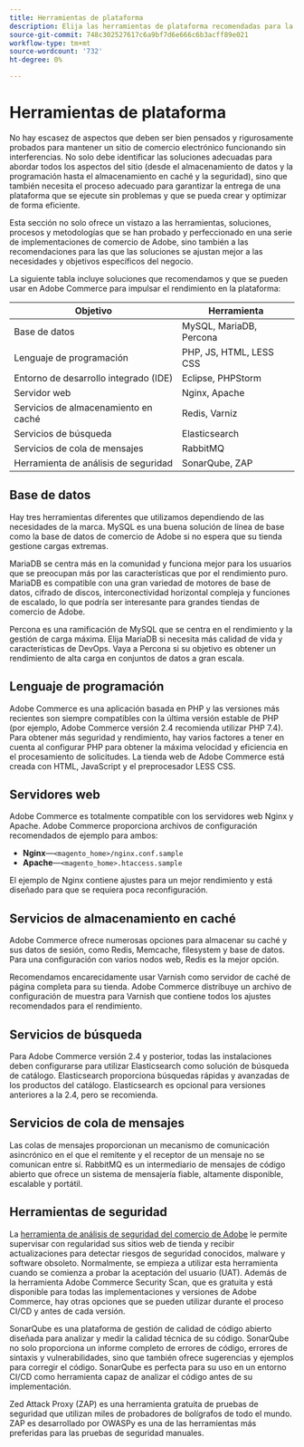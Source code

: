 ```yaml
---
title: Herramientas de plataforma
description: Elija las herramientas de plataforma recomendadas para la implementación de Adobe Commerce.
source-git-commit: 748c302527617c6a9bf7d6e666c6b3acff89e021
workflow-type: tm+mt
source-wordcount: '732'
ht-degree: 0%

---
```



# Herramientas de plataforma

No hay escasez de aspectos que deben ser bien pensados y rigurosamente probados para mantener un sitio de comercio electrónico funcionando sin interferencias. No solo debe identificar las soluciones adecuadas para abordar todos los aspectos del sitio (desde el almacenamiento de datos y la programación hasta el almacenamiento en caché y la seguridad), sino que también necesita el proceso adecuado para garantizar la entrega de una plataforma que se ejecute sin problemas y que se pueda crear y optimizar de forma eficiente.

Esta sección no solo ofrece un vistazo a las herramientas, soluciones, procesos y metodologías que se han probado y perfeccionado en una serie de implementaciones de comercio de Adobe, sino también a las recomendaciones para las que las soluciones se ajustan mejor a las necesidades y objetivos específicos del negocio.

La siguiente tabla incluye soluciones que recomendamos y que se pueden usar en Adobe Commerce para impulsar el rendimiento en la plataforma:

| Objetivo | Herramienta |
|------------------------------------------|-------------------------|
| Base de datos | MySQL, MariaDB, Percona |
| Lenguaje de programación | PHP, JS, HTML, LESS CSS |
| Entorno de desarrollo integrado (IDE) | Eclipse, PHPStorm |
| Servidor web | Nginx, Apache |
| Servicios de almacenamiento en caché | Redis, Varniz |
| Servicios de búsqueda | Elasticsearch |
| Servicios de cola de mensajes | RabbitMQ |
| Herramienta de análisis de seguridad | SonarQube, ZAP |

## Base de datos

Hay tres herramientas diferentes que utilizamos dependiendo de las necesidades de la marca. MySQL es una buena solución de línea de base como la base de datos de comercio de Adobe si no espera que su tienda gestione cargas extremas.

MariaDB se centra más en la comunidad y funciona mejor para los usuarios que se preocupan más por las características que por el rendimiento puro. MariaDB es compatible con una gran variedad de motores de base de datos, cifrado de discos, interconectividad horizontal compleja y funciones de escalado, lo que podría ser interesante para grandes tiendas de comercio de Adobe.

Percona es una ramificación de MySQL que se centra en el rendimiento y la gestión de carga máxima. Elija MariaDB si necesita más calidad de vida y características de DevOps. Vaya a Percona si su objetivo es obtener un rendimiento de alta carga en conjuntos de datos a gran escala.

## Lenguaje de programación

Adobe Commerce es una aplicación basada en PHP y las versiones más recientes son siempre compatibles con la última versión estable de PHP (por ejemplo, Adobe Commerce versión 2.4 recomienda utilizar PHP 7.4). Para obtener más seguridad y rendimiento, hay varios factores a tener en cuenta al configurar PHP para obtener la máxima velocidad y eficiencia en el procesamiento de solicitudes. La tienda web de Adobe Commerce está creada con HTML, JavaScript y el preprocesador LESS CSS.

## Servidores web

Adobe Commerce es totalmente compatible con los servidores web Nginx y Apache. Adobe Commerce proporciona archivos de configuración recomendados de ejemplo para ambos:

- **Nginx**—`<magento_home>/nginx.conf.sample`
- **Apache**—`<magento_home>.htaccess.sample`

El ejemplo de Nginx contiene ajustes para un mejor rendimiento y está diseñado para que se requiera poca reconfiguración.

## Servicios de almacenamiento en caché

Adobe Commerce ofrece numerosas opciones para almacenar su caché y sus datos de sesión, como Redis, Memcache, filesystem y base de datos. Para una configuración con varios nodos web, Redis es la mejor opción.

Recomendamos encarecidamente usar Varnish como servidor de caché de página completa para su tienda. Adobe Commerce distribuye un archivo de configuración de muestra para Varnish que contiene todos los ajustes recomendados para el rendimiento.

## Servicios de búsqueda

Para Adobe Commerce versión 2.4 y posterior, todas las instalaciones deben configurarse para utilizar Elasticsearch como solución de búsqueda de catálogo. Elasticsearch proporciona búsquedas rápidas y avanzadas de los productos del catálogo. Elasticsearch es opcional para versiones anteriores a la 2.4, pero se recomienda.

## Servicios de cola de mensajes

Las colas de mensajes proporcionan un mecanismo de comunicación asincrónico en el que el remitente y el receptor de un mensaje no se comunican entre sí. RabbitMQ es un intermediario de mensajes de código abierto que ofrece un sistema de mensajería fiable, altamente disponible, escalable y portátil.

## Herramientas de seguridad

La [herramienta de análisis de seguridad del comercio de Adobe](https://docs.magento.com/user-guide/magento/security-scan.html) le permite supervisar con regularidad sus sitios web de tienda y recibir actualizaciones para detectar riesgos de seguridad conocidos, malware y software obsoleto. Normalmente, se empieza a utilizar esta herramienta cuando se comienza a probar la aceptación del usuario (UAT). Además de la herramienta Adobe Commerce Security Scan, que es gratuita y está disponible para todas las implementaciones y versiones de Adobe Commerce, hay otras opciones que se pueden utilizar durante el proceso CI/CD y antes de cada versión.

SonarQube es una plataforma de gestión de calidad de código abierto diseñada para analizar y medir la calidad técnica de su código. SonarQube no solo proporciona un informe completo de errores de código, errores de sintaxis y vulnerabilidades, sino que también ofrece sugerencias y ejemplos para corregir el código. SonarQube es perfecta para su uso en un entorno CI/CD como herramienta capaz de analizar el código antes de su implementación.

Zed Attack Proxy (ZAP) es una herramienta gratuita de pruebas de seguridad que utilizan miles de probadores de bolígrafos de todo el mundo. ZAP es desarrollado por OWASPy es una de las herramientas más preferidas para las pruebas de seguridad manuales.

